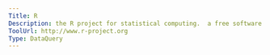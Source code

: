 ```yaml
---
Title: R
Description: the R project for statistical computing.  a free software environment for statistical computing and graphics.
ToolUrl: http://www.r-project.org
Type: DataQuery
---
```


